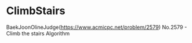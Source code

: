 # ClimbStairs
BaekJoonOlineJudge(https://www.acmicpc.net/problem/2579) No.2579 - Climb the stairs Algorithm
